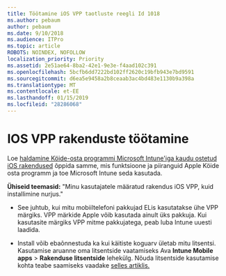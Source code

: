 ```yaml
---
title: Töötamine iOS VPP taotluste reegli Id 1018
ms.author: pebaum
author: pebaum
ms.date: 9/10/2018
ms.audience: ITPro
ms.topic: article
ROBOTS: NOINDEX, NOFOLLOW
localization_priority: Priority
ms.assetid: 2e51ae64-8ba2-42e1-9e3e-f4aad102c391
ms.openlocfilehash: 5bcfb6dd7222bd102ff2620c19bfb943e7bd9591
ms.sourcegitcommit: d6ea5e9458a2b8ceaab3ac4bd483e1130b9a398a
ms.translationtype: MT
ms.contentlocale: et-EE
ms.lasthandoff: 01/15/2019
ms.locfileid: "28286068"
---
```

# <a name="working-with-ios-vpp-applications"></a>IOS VPP rakenduste töötamine

Loe [haldamine Köide-osta programmi Microsoft Intune'iga kaudu ostetud iOS rakendused](https://docs.microsoft.com/intune/vpp-apps-ios) õppida samme, mis funktsioone ja piiranguid Apple Köide osta programm ja toe Microsoft Intune seda kasutada. 
  
 **Ühiseid teemasid:** "Minu kasutajatele määratud rakendus iOS VPP, kuid installimine nurjus." 
  
- See juhtub, kui mitu mobiiltelefoni pakkujad ELis kasutatakse ühe VPP märgiks. VPP märkide Apple võib kasutada ainult üks pakkuja. Kui kasutasite märgiks VPP mitme pakkujatega, peab luba Intune uuesti laadida.
    
- Install võib ebaõnnestuda ka kui käitiste koguarv ületab mitu litsentsi. Kasutamise aruanne oma litsentside vaatamiseks Ava **Intune Mobile apps** \> **Rakenduse litsentside** lehekülg. Nõuda litsentside kasutamise kohta teabe saamiseks vaadake [selles artiklis.](https://docs.microsoft.com/intune/vpp-apps-ios#revoking-app-licenses-and-deleting-tokens)
    

